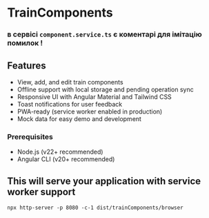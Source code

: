 # TrainComponents
### в сервісі `component.service.ts` є коментарі для імітацію помилок !

## Features
- View, add, and edit train components
- Offline support with local storage and pending operation sync
- Responsive UI with Angular Material and Tailwind CSS
- Toast notifications for user feedback
- PWA-ready (service worker enabled in production)
- Mock data for easy demo and development

### Prerequisites
- Node.js (v22+ recommended)
- Angular CLI (v20+ recommended)

## This will serve your application with service worker support 
`npx http-server -p 8080 -c-1 dist/trainComponents/browser`


